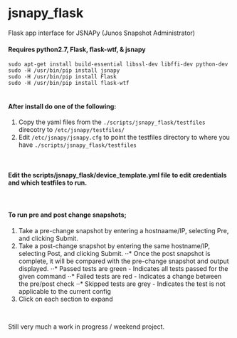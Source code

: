 # jsnapy_flask
Flask app interface for JSNAPy (Junos Snapshot Administrator)
<br>

#### Requires python2.7, Flask, flask-wtf, & jsnapy
`sudo apt-get install build-essential libssl-dev libffi-dev python-dev` <br>
`sudo -H /usr/bin/pip install jsnapy` <br>
`sudo -H /usr/bin/pip install Flask` <br>
`sudo -H /usr/bin/pip install flask-wtf` <br>
<br>

#### After install do one of the following:
1. Copy the yaml files from the `./scripts/jsnapy_flask/testfiles` direcotry to `/etc/jsnapy/testfiles/`
2. Edit `/etc/jsnapy/jsnapy.cfg` to point the testfiles directory to where you have `./scripts/jsnapy_flask/testfiles`
<br>

#### Edit the scripts/jsnapy_flask/device_template.yml file to edit credentials and which testfiles to run.
<br>

#### To run pre and post change snapshots;
1. Take a pre-change snapshot by entering a hostnaame/IP, selecting Pre, and clicking Submit.
2. Take a post-change snapshot by entering the same hostname/IP, selecting Post, and clicking Submit.
⋅⋅* Once the post snapshot is complete, it will be compared with the pre-change snapshot and output displayed.
⋅⋅* Passed tests are green - Indicates all tests passed for the given command
⋅⋅* Failed tests are red - Indicates a change between the pre/post check
⋅⋅* Skipped tests are grey - Indicates the test is not applicable to the current config
3. Click on each section to expand
<br>

Still very much a work in progress / weekend project.
<br>